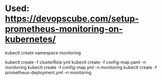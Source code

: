 # Used: https://devopscube.com/setup-prometheus-monitoring-on-kubernetes/
kubectl create namespace monitoring

kubectl create -f clusterRole.yml
kubectl create -f config-map.yaml -n monitoring
kubectl create -f config-map.yml -n monitoring
kubectl create -f prometheus-deployment.yml -n monitoring
